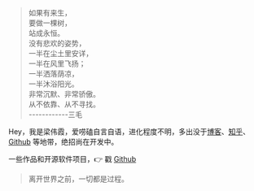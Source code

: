> 如果有来生，  
>要做一棵树，  
> 站成永恒。  
>没有悲欢的姿势，  
> 一半在尘土里安详，  
> 一半在风里飞扬；  
> 一半洒落荫凉，  
> 一半沐浴阳光。  
> 非常沉默、非常骄傲。  
> 从不依靠、从不寻找。  
> ------------三毛  


Hey，我是梁伟霞，爱唠磕自言自语，进化程度不明，多出没于[博客](https://IcyMiller.github.io)、[知乎](https://www.zhihu.com/people/WentworthMiller/pins/posts)、[Github](https://github.com/IcyMiller) 等地带，绝招尚在开发中。

一些作品和开源软件项目，👉 戳 [Github](http://github.com/IcyMiller)


> 离开世界之前，一切都是过程。


[1]: //huangxuan.me/2015/07/09/js-module-7day/
[2]: //huangxuan.me/2015/12/28/css-sucks-2015/
[3]: //huangxuan.me/2016/06/05/pwa-in-my-pov/
[4]: //huangxuan.me/2016/10/20/pwa-qcon2016/
[5]: //huangxuan.me/2016/11/20/sw-101-gdgdf/
[6]: https://yanshuo.io/assets/player/?deck=58ac8598b123db0067292f92 "PWA Rehashing"
[7]: https://yanshuo.io/assets/player/?deck=593ad6fbfe88c2006a0a0d6d "The State of PWA"
[8]: https://yanshuo.io/assets/player/?deck=594d673d570c357d0698a950 "Building PWA"
[9]: //huangxuan.me/jsconfcn2017/
